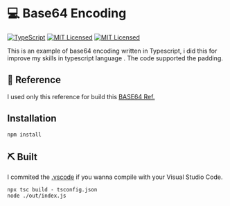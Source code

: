 # 💻 Base64 Encoding
[![TypeScript](https://img.shields.io/badge/%3C%2F%3E-TypeScript-%230074c1.svg)](https://www.typescriptlang.org/) [![MIT Licensed](https://img.shields.io/badge/node-14.15.1-green)](LICENSE) [![MIT Licensed](https://img.shields.io/badge/license-MIT-blue.svg)](LICENSE)

This is an example of base64 encoding written in Typescript, i did this for improve my skills in typescript language .
The code supported the padding. 

## 📄 Reference
I used only this reference for build this [BASE64 Ref.](https://en.wikipedia.org/wiki/Base64) 


## Installation
```bash
npm install 
```

## ⛏️ Built 
I commited the [.vscode](https://code.visualstudio.com/docs/editor/debugging) if you wanna compile with your Visual Studio Code.
```
npx tsc build - tsconfig.json
node ./out/index.js
```


